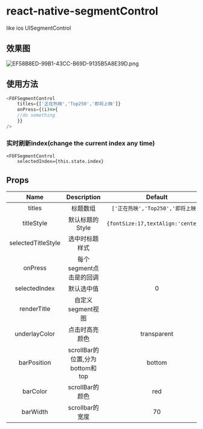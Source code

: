 # react-native-segmentControl
like ios UISegmentControl

## 效果图
![EF58B8ED-99B1-43CC-B69D-9135B5A8E39D.png](http://upload-images.jianshu.io/upload_images/6644906-8317d708c7570d91.png?imageMogr2/auto-orient/strip%7CimageView2/2/w/1240)
## 使用方法
```javascript
<FOFSegmentControl
    titles={['正在热映','Top250','即将上映']}
    onPress={(i)=>{
    //do something
    }}
/>
````
### 实时刷新index(change the current index any time)
````
<FOFSegmentControl
    selectedIndex={this.state.index}
````
## Props
 Name | Description | Default | Type
:-:|:-:|:-:|:-:
titles | 标题数组  | `['正在热映','Top250','即将上映']` | array
titleStyle|默认标题的Style|`{fontSize:17,textAlign:'center'}`,|style
selectedTitleStyle|选中时标题样式||style
onPress|每个segment点击是的回调||func
selectedIndex|默认选中值|0|number
renderTitle|自定义segment视图||func
underlayColor|点击时高亮颜色|transparent|string
barPosition|scrollBar的位置,分为bottom和top|bottom|string
barColor|scrollBar的颜色|red|string
barWidth|scrollbar的宽度|70|number
